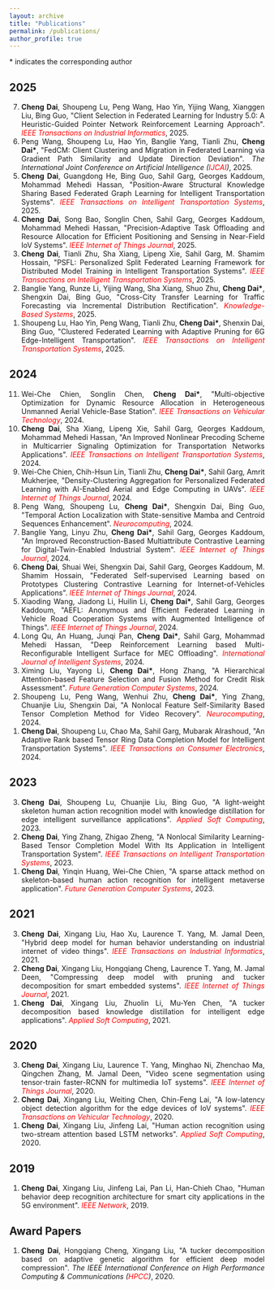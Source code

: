```yaml
---
layout: archive
title: "Publications"
permalink: /publications/
author_profile: true
---
```

\* indicates the corresponding author

<!-- ## Journal Papers -->


<style>
    ul {
        width: 90%; /* 设定列表的宽度 */
        margin: auto; /* 让列表在页面中居中显示 */
    }
    li {
        text-align: justify; /* 设置列表项为两端对齐 */
    }
</style>

## 2025

<ol reversed> 
    <li><strong>Cheng Dai</strong>, Shoupeng Lu, Peng Wang, Hao Yin, Yijing Wang, Xianggen Liu, Bing Guo, "Client Selection in Federated Learning for Industry 5.0: A Heuristic-Guided Pointer Network Reinforcement Learning Approach". <span style="color: #FF0000"><em>IEEE Transactions on Industrial Informatics</em></span>, 2025.</li>
    <li>Peng Wang, Shoupeng Lu, Hao Yin, Banglie Yang, Tianli Zhu, <strong>Cheng Dai*</strong>, "FedCM: Client Clustering and Migration in Federated Learning via Gradient Path Similarity and Update Direction Deviation". <em>The International Joint Conference on Artificial Intelligence (<span style="color: #FF0000">IJCAI</span>)</em>, 2025.</li>
    <li><strong>Cheng Dai</strong>, Guangdong He, Bing Guo, Sahil Garg, Georges Kaddoum, Mohammad Mehedi Hassan, "Position-Aware Structural Knowledge Sharing Based Federated Graph Learning for Intelligent Transportation Systems". <span style="color: #FF0000"><em>IEEE Transactions on Intelligent Transportation Systems</em></span>, 2025.</li>
    <li><strong>Cheng Dai</strong>, Song Bao, Songlin Chen, Sahil Garg, Georges Kaddoum, Mohammad Mehedi Hassan, "Precision-Adaptive Task Offloading and Resource Allocation for Efficient Positioning and Sensing in Near-Field IoV Systems". <span style="color: #FF0000"><em>IEEE Internet of Things Journal</em></span>, 2025.</li>
    <li><strong>Cheng Dai</strong>, Tianli Zhu, Sha Xiang, Lipeng Xie, Sahil Garg, M. Shamim Hossain, "PSFL: Personalized Split Federated Learning Framework for Distributed Model Training in Intelligent Transportation Systems". <span style="color: #FF0000"><em>IEEE Transactions on Intelligent Transportation Systems</em></span>, 2025.</li>
    <li>Banglie Yang, Runze Li, Yijing Wang, Sha Xiang, Shuo Zhu, <strong>Cheng Dai*</strong>, Shengxin Dai, Bing Guo, "Cross-City Transfer Learning for Traffic Forecasting via Incremental Distribution Rectification". <span style="color: #FF0000"><em>Knowledge-Based Systems</em></span>, 2025.</li>
    <li>Shoupeng Lu, Hao Yin, Peng Wang, Tianli Zhu, <strong>Cheng Dai*</strong>, Shenxin Dai, Bing Guo, "Clustered Federated Learning with Adaptive Pruning for 6G Edge-Intelligent Transportation". <span style="color: #FF0000"><em>IEEE Transactions on Intelligent Transportation Systems</em></span>, 2025.</li>
    </ol>

## 2024

<ol reversed> 
    <li>Wei-Che Chien, Songlin Chen, <strong>Cheng Dai*</strong>, "Multi-objective Optimization for Dynamic Resource Allocation in Heterogeneous Unmanned Aerial Vehicle-Base Station". <span style="color: #FF0000"><em>IEEE Transactions on Vehicular Technology</em></span>, 2024.</li>
    <li><strong>Cheng Dai</strong>, Sha Xiang, Lipeng Xie, Sahil Garg, Georges Kaddoum, Mohammad Mehedi Hassan, "An Improved Nonlinear Precoding Scheme in Multicarrier Signaling Optimization for Transportation Networks Applications". <span style="color: #FF0000"><em>IEEE Transactions on Intelligent Transportation Systems</em></span>, 2024.</li>
    <li>Wei-Che Chien, Chih-Hsun Lin, Tianli Zhu, <strong>Cheng Dai*</strong>, Sahil Garg, Amrit Mukherjee, "Density-Clustering Aggregation for Personalized Federated Learning with AI-Enabled Aerial and Edge Computing in UAVs". <span style="color: #FF0000"><em>IEEE Internet of Things Journal</em></span>, 2024.</li>
    <li>Peng Wang, Shoupeng Lu, <strong>Cheng Dai*</strong>, Shengxin Dai, Bing Guo, "Temporal Action Localization with State-sensitive Mamba and Centroid Sequences Enhancement". <span style="color: #FF0000"><em>Neurocomputing</em></span>, 2024.</li>
    <li>Banglie Yang, Linyu Zhu, <strong>Cheng Dai*</strong>, Sahil Garg, Georges Kaddoum, "An Improved Reconstruction-Based Multiattribute Contrastive Learning for Digital-Twin-Enabled Industrial System". <span style="color: #FF0000"><em>IEEE Internet of Things Journal</em></span>, 2024.</li>
    <li><strong>Cheng Dai</strong>, Shuai Wei, Shengxin Dai, Sahil Garg, Georges Kaddoum, M. Shamim Hossain, "Federated Self-supervised Learning based on Prototypes Clustering Contrastive Learning for Internet-of-Vehicles Applications". <span style="color: #FF0000"><em>IEEE Internet of Things Journal</em></span>, 2024.</li>
    <li>Xiaoding Wang, Jiadong Li, Huilin Li, <strong>Cheng Dai*</strong>, Sahil Garg, Georges Kaddoum, "AEFL: Anonymous and Efficient Federated Learning in Vehicle Road Cooperation Systems with Augmented Intelligence of Things". <span style="color: #FF0000"><em>IEEE Internet of Things Journal</em></span>, 2024.</li>
    <li>Long Qu, An Huang, Junqi Pan, <strong>Cheng Dai*</strong>, Sahil Garg, Mohammad Mehedi Hassan, "Deep Reinforcement Learning based Multi-Reconfigurable Intelligent Surface for MEC Offloading". <span style="color: #FF0000"><em>International Journal of Intelligent Systems</em></span>, 2024.</li>
    <li>Ximing Liu, Yayong Li, <strong>Cheng Dai*</strong>, Hong Zhang, "A Hierarchical Attention-based Feature Selection and Fusion Method for Credit Risk Assessment". <span style="color: #FF0000"><em>Future Generation Computer Systems</em></span>, 2024.</li>
    <li>Shoupeng Lu, Peng Wang, Wenhui Zhu, <strong>Cheng Dai*</strong>, Ying Zhang, Chuanjie Liu, Shengxin Dai, "A Nonlocal Feature Self-Similarity Based Tensor Completion Method for Video Recovery". <span style="color: #FF0000"><em>Neurocomputing</em></span>, 2024.</li>
    <li><strong>Cheng Dai</strong>, Shoupeng Lu, Chao Ma, Sahil Garg, Mubarak Alrashoud, "An Adaptive Rank based Tensor Ring Data Completion Model for Intelligent Transportation Systems". <span style="color: #FF0000"><em>IEEE Transactions on Consumer Electronics</em></span>, 2024.</li>
</ol>

## 2023

<ol reversed> 
    <li><strong>Cheng Dai</strong>, Shoupeng Lu, Chuanjie Liu, Bing Guo, "A light-weight skeleton human action recognition model with knowledge distillation for edge intelligent surveillance applications". <span style="color: #FF0000"><em>Applied Soft Computing</em></span>, 2023.</li>
    <li><strong>Cheng Dai</strong>, Ying Zhang, Zhigao Zheng, "A Nonlocal Similarity Learning-Based Tensor Completion Model With Its Application in Intelligent Transportation System". <span style="color: #FF0000"><em>IEEE Transactions on Intelligent Transportation Systems</em></span>, 2023.</li>
    <li><strong>Cheng Dai</strong>, Yinqin Huang, Wei-Che Chien, "A sparse attack method on skeleton-based human action recognition for intelligent metaverse application". <span style="color: #FF0000"><em>Future Generation Computer Systems</em></span>, 2023.</li>
</ol>

## 2021

<ol reversed> 
    <li><strong>Cheng Dai</strong>, Xingang Liu, Hao Xu, Laurence T. Yang, M. Jamal Deen, "Hybrid deep model for human behavior understanding on industrial internet of video things". <span style="color: #FF0000"><em>IEEE Transactions on Industrial Informatics</em></span>, 2021.</li>
    <li><strong>Cheng Dai</strong>, Xingang Liu, Hongqiang Cheng, Laurence T. Yang, M. Jamal Deen, "Compressing deep model with pruning and tucker decomposition for smart embedded systems". <span style="color: #FF0000"><em>IEEE Internet of Things Journal</em></span>, 2021.</li>
    <li><strong>Cheng Dai</strong>, Xingang Liu, Zhuolin Li, Mu-Yen Chen, "A tucker decomposition based knowledge distillation for intelligent edge applications". <span style="color: #FF0000"><em>Applied Soft Computing</em></span>, 2021.</li>
</ol>

## 2020

<ol reversed> 
    <li><strong>Cheng Dai</strong>, Xingang Liu, Laurence T. Yang, Minghao Ni, Zhenchao Ma, Qingchen Zhang, M. Jamal Deen, "Video scene segmentation using tensor-train faster-RCNN for multimedia IoT systems". <span style="color: #FF0000"><em>IEEE Internet of Things Journal</em></span>, 2020.</li>
    <li><strong>Cheng Dai</strong>, Xingang Liu, Weiting Chen, Chin-Feng Lai, "A low-latency object detection algorithm for the edge devices of IoV systems". <span style="color: #FF0000"><em>IEEE Transactions on Vehicular Technology</em></span>, 2020.</li>
    <li><strong>Cheng Dai</strong>, Xingang Liu, Jinfeng Lai, "Human action recognition using two-stream attention based LSTM networks". <span style="color: #FF0000"><em>Applied Soft Computing</em></span>, 2020.</li>
</ol>

## 2019

<ol reversed> 
    <li><strong>Cheng Dai</strong>, Xingang Liu, Jinfeng Lai, Pan Li, Han-Chieh Chao, "Human behavior deep recognition architecture for smart city applications in the 5G environment". <span style="color: #FF0000"><em>IEEE Network</em></span>, 2019.</li>
</ol>

<style>
    ul {
        width: 90%; /* 设定列表的宽度 */
        margin: auto; /* 让列表在页面中居中显示 */
    }
    li {
        text-align: justify; /* 设置列表项为两端对齐 */
    }
</style>

## Award Papers
<ol reversed>
    <li><strong>Cheng Dai</strong>, Hongqiang Cheng, Xingang Liu, "A tucker decomposition based on adaptive genetic algorithm for efficient deep model compression". <em>The IEEE International Conference on High Performance Computing & Communications (<span style="color: #FF0000">HPCC</span>)</em>, 2020.</li>
</ol>